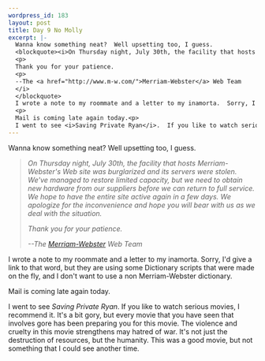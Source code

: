 ```yaml
--- 
wordpress_id: 183
layout: post
title: Day 9 No Molly
excerpt: |-
  Wanna know something neat?  Well upsetting too, I guess.
  <blockquote><i>On Thursday night, July 30th, the facility that hosts Merriam-Webster's Web site was burglarized and its servers were stolen. We've managed to restore limited capacity, but we need to obtain new hardware from our suppliers before we can return to full service. We hope to have the entire site active again in a few days. We apologize for the inconvenience and hope you will bear with us as we deal with the situation.
  <p>
  Thank you for your patience.
  <p>
  --The <a href="http://www.m-w.com/">Merriam-Webster</a> Web Team
  </i>
  </blockquote>
  I wrote a note to my roommate and a letter to my inamorta.  Sorry, I'd give a link to that word, but they are using some Dictionary scripts that were made on the fly, and I don't want to use a non Merriam-Webster dictionary.
  <p>
  Mail is coming late again today.<p>
  I went to see <i>Saving Private Ryan</i>.  If you like to watch serious movies, I recommend it.  It's a bit gory, but every movie that you have seen that involves gore has been preparing you for this movie.  The violence and cruelty in this movie strengthens may hatred of war.  It's not just the destruction of resources, but the humanity.  This was a good movie, but not something that I could see another time.
---
```

Wanna know something neat?  Well upsetting too, I guess.
<blockquote><i>On Thursday night, July 30th, the facility that hosts Merriam-Webster's Web site was burglarized and its servers were stolen. We've managed to restore limited capacity, but we need to obtain new hardware from our suppliers before we can return to full service. We hope to have the entire site active again in a few days. We apologize for the inconvenience and hope you will bear with us as we deal with the situation.
<p>
Thank you for your patience.
<p>
--The <a href="http://www.m-w.com/">Merriam-Webster</a> Web Team
</i>
</blockquote>
I wrote a note to my roommate and a letter to my inamorta.  Sorry, I'd give a link to that word, but they are using some Dictionary scripts that were made on the fly, and I don't want to use a non Merriam-Webster dictionary.
<p>
Mail is coming late again today.<p>
I went to see <i>Saving Private Ryan</i>.  If you like to watch serious movies, I recommend it.  It's a bit gory, but every movie that you have seen that involves gore has been preparing you for this movie.  The violence and cruelty in this movie strengthens may hatred of war.  It's not just the destruction of resources, but the humanity.  This was a good movie, but not something that I could see another time.

